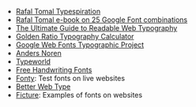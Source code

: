 - [Rafal Tomal Typespiration](http://typespiration.com/)
- [Rafal Tomal e-book on 25 Google Font combinations](https://drive.google.com/open?id=0BzA6GcmEs1BZaWpfTHVMZExJc00)
- [The Ultimate Guide to Readable Web Typography](https://pearsonified.com/2011/12/golden-ratio-typography.php)
- [Golden Ratio Typography Calculator](https://pearsonified.com/typography/)
- [Google Web Fonts Typographic Project](http://femmebot.github.io/google-type/)
- [Anders Noren](http://www.andersnoren.se/)
- [Typeworld](http://type.world/)
- [Free Handwriting Fonts](http://www.creativebloq.com/typography/best-handwriting-fonts-12121527?utm_content=buffere86cc&utm_medium=social&utm_source=facebook.com&utm_campaign=buffer)
- [Fonty](http://fonty.dizoo.bg/): Test fonts on live websites
- [Better Web Type](https://betterwebtype.com/)
- [Ficture](https://ficture.design/): Examples of fonts on websites
